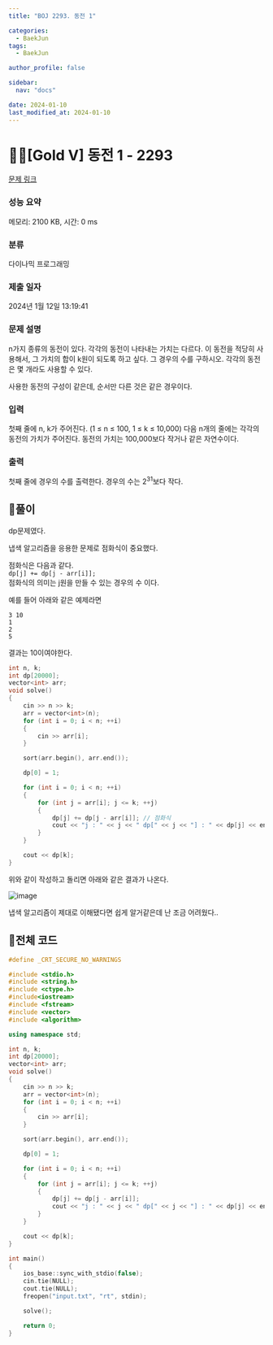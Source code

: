 ```yaml
---
title: "BOJ 2293. 동전 1"

categories:
  - BaekJun
tags:
  - BaekJun

author_profile: false

sidebar:
  nav: "docs"

date: 2024-01-10
last_modified_at: 2024-01-10
---
```


# 🙇‍♀️[Gold V] 동전 1 - 2293 

[문제 링크](https://www.acmicpc.net/problem/2293) 

### 성능 요약

메모리: 2100 KB, 시간: 0 ms

### 분류

다이나믹 프로그래밍

### 제출 일자

2024년 1월 12일 13:19:41

### 문제 설명

<p>n가지 종류의 동전이 있다. 각각의 동전이 나타내는 가치는 다르다. 이 동전을 적당히 사용해서, 그 가치의 합이 k원이 되도록 하고 싶다. 그 경우의 수를 구하시오. 각각의 동전은 몇 개라도 사용할 수 있다.</p>

<p>사용한 동전의 구성이 같은데, 순서만 다른 것은 같은 경우이다.</p>

### 입력 

 <p>첫째 줄에 n, k가 주어진다. (1 ≤ n ≤ 100, 1 ≤ k ≤ 10,000) 다음 n개의 줄에는 각각의 동전의 가치가 주어진다. 동전의 가치는 100,000보다 작거나 같은 자연수이다.</p>

### 출력 

 <p>첫째 줄에 경우의 수를 출력한다. 경우의 수는 2<sup>31</sup>보다 작다.</p>

## 🚀풀이

dp문제였다.  

냅색 알고리즘을 응용한 문제로 점화식이 중요했다.  

점화식은 다음과 같다.  
`dp[j] += dp[j - arr[i]];`  
점화식의 의미는 j원을 만들 수 있는 경우의 수 이다.  

예를 들어 아래와 같은 예제라면
```
3 10
1
2
5
```
결과는 10이여야한다.  

```cpp
int n, k;
int dp[20000];
vector<int> arr;
void solve()
{
	cin >> n >> k;
	arr = vector<int>(n);
	for (int i = 0; i < n; ++i)
	{
		cin >> arr[i];
	}

	sort(arr.begin(), arr.end());

	dp[0] = 1;

	for (int i = 0; i < n; ++i)
	{
		for (int j = arr[i]; j <= k; ++j)
		{
			dp[j] += dp[j - arr[i]]; // 점화식
			cout << "j : " << j << " dp[" << j << "] : " << dp[j] << endl; // 중간 결과를 보기 위한 코드
		}
	}

	cout << dp[k];
}
```

위와 같이 작성하고 돌리면 아래와 같은 결과가 나온다.  

![image](https://github.com/stopresent/BOJ/assets/86364202/c989d0ba-36d4-4951-915c-261e336a1edd)

냅색 알고리즘이 제대로 이해됐다면 쉽게 알거같은데 난 조금 어려웠다..

## 🚀전체 코드

```cpp
#define _CRT_SECURE_NO_WARNINGS

#include <stdio.h>
#include <string.h>
#include <ctype.h>
#include<iostream>
#include <fstream>
#include <vector>
#include <algorithm>

using namespace std;

int n, k;
int dp[20000];
vector<int> arr;
void solve()
{
	cin >> n >> k;
	arr = vector<int>(n);
	for (int i = 0; i < n; ++i)
	{
		cin >> arr[i];
	}

	sort(arr.begin(), arr.end());

	dp[0] = 1;

	for (int i = 0; i < n; ++i)
	{
		for (int j = arr[i]; j <= k; ++j)
		{
			dp[j] += dp[j - arr[i]];
			cout << "j : " << j << " dp[" << j << "] : " << dp[j] << endl;
		}
	}

	cout << dp[k];
}

int main() 
{
	ios_base::sync_with_stdio(false);
	cin.tie(NULL);
	cout.tie(NULL);
	freopen("input.txt", "rt", stdin);

	solve();

	return 0;
}
```